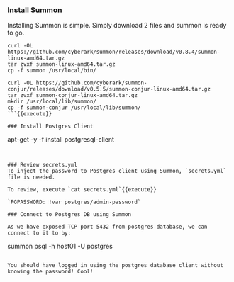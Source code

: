 

### Install Summon
Installing Summon is simple.  Simply download 2 files and summon is ready to go.

```
curl -OL https://github.com/cyberark/summon/releases/download/v0.8.4/summon-linux-amd64.tar.gz
tar zvxf summon-linux-amd64.tar.gz
cp -f summon /usr/local/bin/

curl -OL https://github.com/cyberark/summon-conjur/releases/download/v0.5.5/summon-conjur-linux-amd64.tar.gz
tar zvxf summon-conjur-linux-amd64.tar.gz 
mkdir /usr/local/lib/summon/
cp -f summon-conjur /usr/local/lib/summon/
```{{execute}}

### Install Postgres Client

```
apt-get -y -f install postgresql-client
```{{execute}}


### Review secrets.yml
To inject the password to Postgres client using Summon, `secrets.yml` file is needed.   

To review, execute `cat secrets.yml`{{execute}}

`PGPASSWORD: !var postgres/admin-password`

### Connect to Postgres DB using Summon

As we have exposed TCP port 5432 from postgres database, we can connect to it to by:

```
summon psql -h host01 -U postgres
```{{execute}}

You should have logged in using the postgres database client without knowing the password! Cool!
